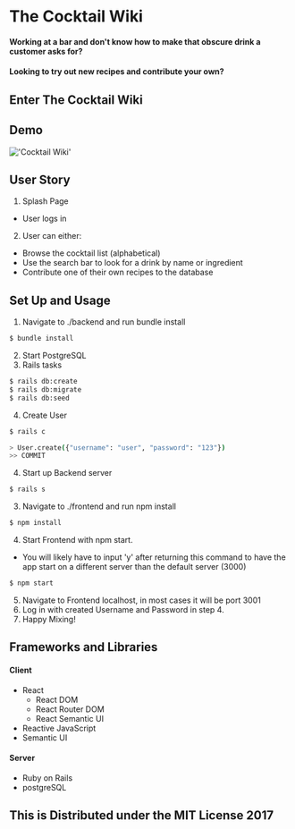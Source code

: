 # The Cocktail Wiki
#### Working at a bar and don't know how to make that obscure drink a customer asks for?

#### Looking to try out new recipes and contribute your own?

## Enter The Cocktail Wiki

## Demo
!['Cocktail Wiki'](https://gfycat.com/ifr/MilkyCalmIndianrhinoceros)


## User Story
1.	Splash Page
  *	User logs in
2.	User can either:
  * Browse the cocktail list (alphabetical)
  * Use the search bar to look for a drink by name or ingredient
  * Contribute one of their own recipes to the database

## Set Up and Usage
1. Navigate to ./backend and run bundle install
  ```bash
  $ bundle install
  ```
2. Start PostgreSQL
3. Rails tasks
```bash
$ rails db:create
$ rails db:migrate
$ rails db:seed
```
4. Create User
  ```bash
  $ rails c

  > User.create({"username": "user", "password": "123"})
  >> COMMIT
  ```
4. Start up Backend server
  ```bash
  $ rails s
  ```
3. Navigate to ./frontend and run npm install
  ```bash
  $ npm install
  ```
4. Start Frontend with npm start.
  * You will likely have to input 'y' after returning this command to have the app start on a different server than the default server (3000)

  ```bash
  $ npm start
  ```
5. Navigate to Frontend localhost, in most cases it will be port 3001
6. Log in with created Username and Password in step 4.
7. Happy Mixing!

## Frameworks and Libraries

#### Client
* React
  * React DOM
  * React Router DOM
  * React Semantic UI
* Reactive JavaScript
* Semantic UI

#### Server
* Ruby on Rails
* postgreSQL

## This is Distributed under the MIT License 2017
